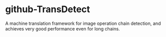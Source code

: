 # github-TransDetect
A machine translation framework for image operation chain detection, and achieves very good performance even for long chains.
